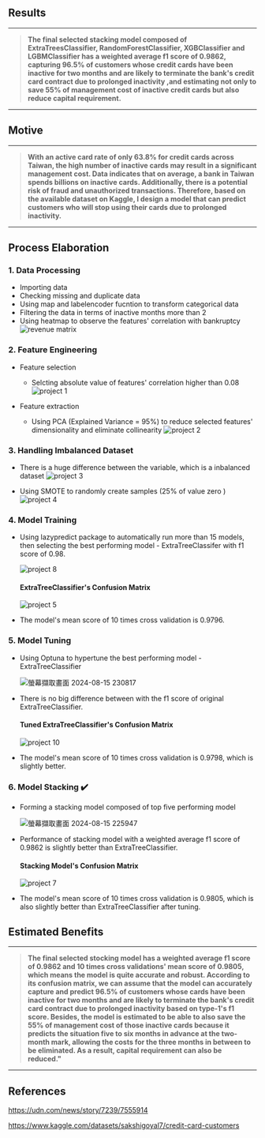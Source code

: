 ## Results 
---
>**The final selected stacking model composed of ExtraTreesClassifier, RandomForestClassifier, XGBClassifier and LGBMClassifier has a weighted average f1 score of 0.9862, capturing 96.5% of customers whose credit cards have been inactive for two months and are likely to terminate the bank's credit card contract due to prolonged inactivity ,and estimating not only to save 55% of management cost of inactive credit cards but also reduce capital requirement.**
---
## Motive 
---
>**With an active card rate of only 63.8% for credit cards across Taiwan, the high number of inactive cards may result in a significant management cost. Data indicates that on average, a bank in Taiwan spends billions on inactive cards. Additionally, there is a potential risk of fraud and unauthorized transactions. Therefore, based on the available dataset on Kaggle, I design a model that can predict customers who will stop using their cards due to prolonged inactivity.**
---
## Process Elaboration
### 1. Data Processing
* Importing data 
* Checking missing and duplicate data
* Using map and labelencoder fucntion to transform categorical data
* Filtering the data in terms of inactive months more than 2
* Using heatmap to observe the features' correlation with bankruptcy
  ![revenue matrix](https://github.com/user-attachments/assets/3676ca8d-b765-4ebf-86be-b43631bb7ef1)
### 2. Feature Engineering
* Feature selection 
  * Selcting absolute value of features' correlation higher than 0.08
  ![project 1](https://github.com/user-attachments/assets/cf1bbb00-ba8c-4760-b00a-44254af6896a)

* Feature extraction 
  * Using PCA (Explained Variance = 95%) to reduce selected features' dimensionality and eliminate collinearity
  ![project 2](https://github.com/user-attachments/assets/3c30ba79-78f6-47fa-8914-3d7f195a7aee)
### 3. Handling Imbalanced Dataset
* There is a huge difference between the variable, which is a inbalanced dataset
  ![project 3](https://github.com/user-attachments/assets/f6134167-a26e-409b-b564-6f630cbadd76)

* Using SMOTE to randomly create samples (25% of value zero )
  ![project 4](https://github.com/user-attachments/assets/75102df1-8f4b-4521-8b86-c1bae12a8b49)
### 4. Model Training
* Using lazypredict package to automatically run more than 15 models, then selecting the best performing model - ExtraTreeClassifer with f1 score of 0.98.
  
  ![project 8](https://github.com/user-attachments/assets/d358140f-e5de-4522-933c-83b26fcd1610)
  #### ExtraTreeClassifier's Confusion Matrix
  ![project 5](https://github.com/user-attachments/assets/beda88e9-9962-4d5d-aa41-51c03803a22b)
* The model's mean score of 10 times cross validation is 0.9796.
### 5. Model Tuning
* Using Optuna to hypertune the best performing model - ExtraTreeClassifier

  ![螢幕擷取畫面 2024-08-15 230817](https://github.com/user-attachments/assets/26e06e8f-605a-4b95-bdb5-d05f87bf812d)
* There is no big difference between with the f1 score of original ExtraTreeClassifier.
  #### Tuned ExtraTreeClassifier's Confusion Matrix
  ![project 10](https://github.com/user-attachments/assets/94aa477c-9d12-4f62-8e1a-cb544e5080cf)
* The model's mean score of 10 times cross validation is 0.9798, which is slightly better.
### 6. Model Stacking ✔️
* Forming a stacking model composed of top five performing model
  
  ![螢幕擷取畫面 2024-08-15 225947](https://github.com/user-attachments/assets/14dad28c-2ad5-4db1-9f02-490ba1c29284)
* Performance of stacking model with a weighted average f1 score of 0.9862 is slightly better than ExtraTreeClassifier.
  #### Stacking Model's Confusion Matrix
  ![project 7](https://github.com/user-attachments/assets/9c528c01-88d7-4b04-88b3-12cd8c498d78)
* The model's mean score of 10 times cross validation is 0.9805, which is also slightly better than ExtraTreeClassifier after tuning.
## Estimated Benefits 
---
>**The final selected stocking model has a weighted average f1 score of 0.9862 and 10 times cross validations' mean score of 0.9805, which means the model is quite accurate and robust. According to its confusion matrix, we can assume that the model can accurately capture and predict  96.5% of customers whose cards have been inactive for two months and are likely to terminate the bank's credit card contract due to prolonged inactivity based on type-1's f1 score. Besides, the model is estimated to be able to also save the 55% of management cost of those inactive cards because it predicts the situation five to six months in advance at the two-month mark, allowing the costs for the three months in between to be eliminated. As a result, capital requirement can also be reduced."**
---
## References 
  https://udn.com/news/story/7239/7555914
  
  https://www.kaggle.com/datasets/sakshigoyal7/credit-card-customers
  
